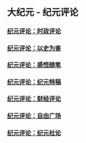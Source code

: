 ## 大纪元 - 纪元评论

#### [纪元评论：时政评论](indexes/nsc1025/README.md?09180330)
#### [纪元评论：以史为鉴](indexes/nsc1028/README.md?09180330)
#### [纪元评论：感悟随笔](indexes/nsc1035/README.md?09180330)
#### [纪元评论：纪元特稿](indexes/nsc424/README.md?09180330)
#### [纪元评论：财经评论](indexes/nsc1026/README.md?09180330)
#### [纪元评论：自由广场](indexes/nsc993/README.md?09180330)
#### [纪元评论：纪元社论](indexes/nsc422/README.md?09180330)
